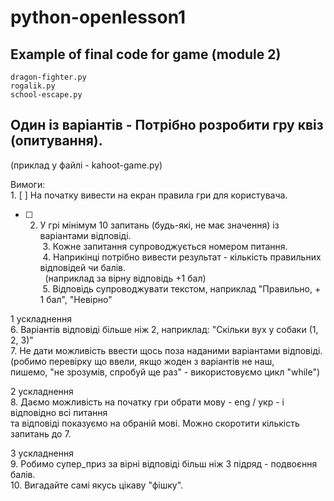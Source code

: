 # python-openlesson1
## Example of final code for game (module 2)
	dragon-fighter.py
	rogalik.py
	school-escape.py

## Один із варіантів - Потрібно розробити гру квіз (опитування).
(приклад у файлі - kahoot-game.py)  

Вимоги:  
	1. [ ] На початку вивести на екран правила гри для користувача.  
- [ ] 	2. У грі мінімум 10 запитань (будь-які, не має значення) із варіантами відповіді.  
	&nbsp;3. Кожне запитання супроводжується номером питання.  
	&nbsp;4. Наприкінці потрібно вивести результат - кількість правильних відповідей чи балів.  
		&nbsp;&nbsp;(наприклад за вірну відповідь +1 бал)  
	&nbsp;5. Відповідь супроводжувати текстом, наприклад "Правильно, + 1 бал", "Невірно"  

1 ускладнення  
	6. Варіантів відповіді більше ніж 2, наприклад: "Скільки вух у собаки (1, 2, 3)"  
	7. Не дати можливість ввести щось поза наданими варіантами відповіді.  
		(робимо перевірку що ввели, якщо жоден з варіантів не наш,  
		 пишемо, "не зрозумів, спробуй ще раз" - використовуємо цикл "while")  

2 ускладнення  
	8. Даємо можливість на початку гри обрати мову - eng / укр - і відповідно всі питання  
		 та відповіді показуємо на обраній мові. Можно скоротити кількість запитань до 7.  

3 ускладнення  
	9. Робимо супер_приз за вірні відповіді більш ніж 3 підряд - подвоєння балів.  
	10. Вигадайте самі якусь цікаву "фішку".  
